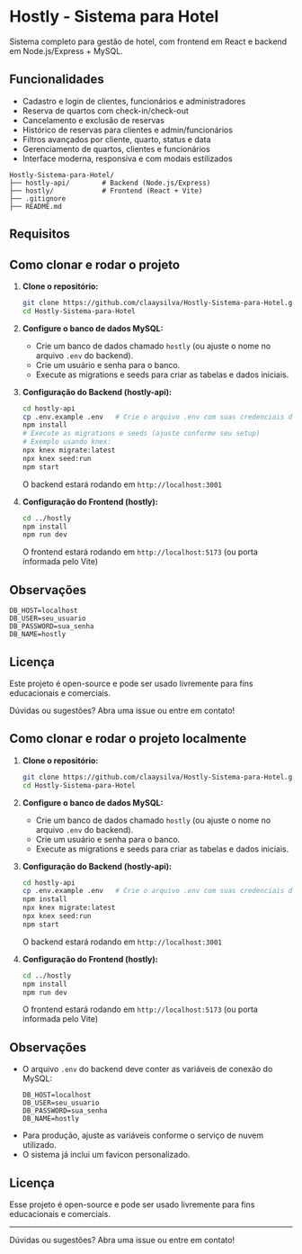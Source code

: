# Hostly - Sistema para Hotel

Sistema completo para gestão de hotel, com frontend em React e backend em Node.js/Express + MySQL.

## Funcionalidades

- Cadastro e login de clientes, funcionários e administradores
- Reserva de quartos com check-in/check-out
- Cancelamento e exclusão de reservas
- Histórico de reservas para clientes e admin/funcionários
- Filtros avançados por cliente, quarto, status e data
- Gerenciamento de quartos, clientes e funcionários
- Interface moderna, responsiva e com modais estilizados

```
Hostly-Sistema-para-Hotel/
├── hostly-api/        # Backend (Node.js/Express)
├── hostly/            # Frontend (React + Vite)
├── .gitignore
├── README.md
```

## Requisitos

## Como clonar e rodar o projeto

1. **Clone o repositório:**

   ```bash
   git clone https://github.com/claaysilva/Hostly-Sistema-para-Hotel.git
   cd Hostly-Sistema-para-Hotel
   ```

2. **Configure o banco de dados MySQL:**

   - Crie um banco de dados chamado `hostly` (ou ajuste o nome no arquivo `.env` do backend).
   - Crie um usuário e senha para o banco.
   - Execute as migrations e seeds para criar as tabelas e dados iniciais.

3. **Configuração do Backend (hostly-api):**

   ```bash
   cd hostly-api
   cp .env.example .env   # Crie o arquivo .env com suas credenciais do MySQL
   npm install
   # Execute as migrations e seeds (ajuste conforme seu setup)
   # Exemplo usando knex:
   npx knex migrate:latest
   npx knex seed:run
   npm start
   ```

   O backend estará rodando em `http://localhost:3001`

4. **Configuração do Frontend (hostly):**
   ```bash
   cd ../hostly
   npm install
   npm run dev
   ```
   O frontend estará rodando em `http://localhost:5173` (ou porta informada pelo Vite)

## Observações

```env
DB_HOST=localhost
DB_USER=seu_usuario
DB_PASSWORD=sua_senha
DB_NAME=hostly
```

## Licença

Este projeto é open-source e pode ser usado livremente para fins educacionais e comerciais.

Dúvidas ou sugestões? Abra uma issue ou entre em contato!

## Como clonar e rodar o projeto localmente

1. **Clone o repositório:**

   ```bash
   git clone https://github.com/claaysilva/Hostly-Sistema-para-Hotel.git
   cd Hostly-Sistema-para-Hotel
   ```

2. **Configure o banco de dados MySQL:**

   - Crie um banco de dados chamado `hostly` (ou ajuste o nome no arquivo `.env` do backend).
   - Crie um usuário e senha para o banco.
   - Execute as migrations e seeds para criar as tabelas e dados iniciais.

3. **Configuração do Backend (hostly-api):**

   ```bash
   cd hostly-api
   cp .env.example .env   # Crie o arquivo .env com suas credenciais do MySQL
   npm install
   npx knex migrate:latest
   npx knex seed:run
   npm start
   ```

   O backend estará rodando em `http://localhost:3001`

4. **Configuração do Frontend (hostly):**
   ```bash
   cd ../hostly
   npm install
   npm run dev
   ```
   O frontend estará rodando em `http://localhost:5173` (ou porta informada pelo Vite)

## Observações

- O arquivo `.env` do backend deve conter as variáveis de conexão do MySQL:
  ```env
  DB_HOST=localhost
  DB_USER=seu_usuario
  DB_PASSWORD=sua_senha
  DB_NAME=hostly
  ```
- Para produção, ajuste as variáveis conforme o serviço de nuvem utilizado.
- O sistema já inclui um favicon personalizado.

## Licença

Esse projeto é open-source e pode ser usado livremente para fins educacionais e comerciais.

---

Dúvidas ou sugestões? Abra uma issue ou entre em contato!
